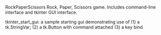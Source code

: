 RockPaperScissors
Rock, Paper, Scissors game. Includes command-line interface and tkinter GUI interface.

tkinter_start_gui: a sample starting gui demonstrating use of (1) a tk.StringVar; (2) a tk.Button with command attached (3) a key bind
    
    
